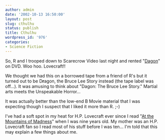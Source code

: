```yaml
---
author: admin
date: '2002-10-13 16:50:00'
layout: post
slug: cthulhu
status: publish
title: Cthulhu
wordpress_id: '976'
categories:
- Science Fiction
---
```

So, R and I trooped down to Scarecrow Video last night and rented "<a href="http://us.imdb.com/Title?0264508">Dagon</a>" on DVD. Woo hoo. Lovecraft!!

We thought we had this on a borrowed tape from a friend of R's but it turned out to be D<strong>r</strong>agon, the Bruce Lee Story instead (the tape label was off...). It was amusing to think about "Dagon: The Bruce Lee Story." Martial arts meets the Unspeakable Horror...

It was actually better than the low-end B Movie material that I was expecting though I suspect that I liked it more than R. ;-)

I've had a soft spot in my heat for H.P. Lovecraft ever since I read "<a href="http://www.gizmology.net/lovecraft/works/mountains.htm">At the Mountains of Madness</a>" when I was nine years old. My mother was an H.P. Lovecraft fan so I read most of his stuff before I was ten... I'm told that this may explain a few things about me.
